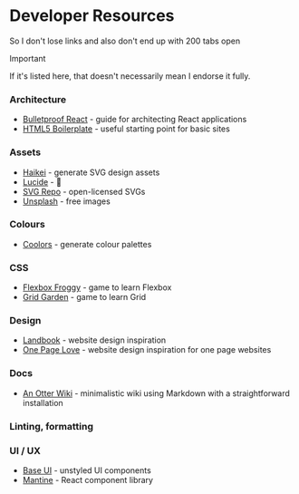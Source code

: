 # Developer Resources

So I don't lose links and also don't end up with 200 tabs open

> [!IMPORTANT]
> If it's listed here, that doesn't necessarily mean I endorse it fully.

### Architecture
- [Bulletproof React](https://github.com/alan2207/bulletproof-react) - guide for architecting React applications
- [HTML5 Boilerplate](https://github.com/h5bp/html5-boilerplate) - useful starting point for basic sites

### Assets
- [Haikei](https://haikei.app/) - generate SVG design assets
- [Lucide](https://lucide.dev/) - 🐐
- [SVG Repo](https://www.svgrepo.com/) - open-licensed SVGs
- [Unsplash](https://unsplash.com/) - free images

### Colours
- [Coolors](https://coolors.co/) - generate colour palettes

### CSS
- [Flexbox Froggy](https://flexboxfroggy.com/) - game to learn Flexbox
- [Grid Garden](https://cssgridgarden.com/) - game to learn Grid

### Design
- [Landbook](https://land-book.com/) - website design inspiration
- [One Page Love](https://onepagelove.com/) - website design inspiration for one page websites

### Docs
- [An Otter Wiki](https://github.com/redimp/otterwiki) - minimalistic wiki using Markdown with a straightforward installation

### Linting, formatting

### UI / UX
- [Base UI](https://base-ui.com/) - unstyled UI components
- [Mantine](https://mantine.dev/) - React component library
